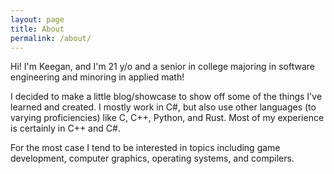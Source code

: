 ```yaml
---
layout: page
title: About
permalink: /about/
---
```


Hi! I'm Keegan, and I'm 21 y/o and a senior in college majoring in software engineering and minoring in applied math! 

I decided to make a little blog/showcase to show off some of the things I've learned and created. I mostly work in C#, but also use other languages (to varying proficiencies) like C, C++, Python, and Rust. Most of my experience is certainly in C++ and C#. 

For the most case I tend to be interested in topics including game development, computer graphics, operating systems, and compilers. 